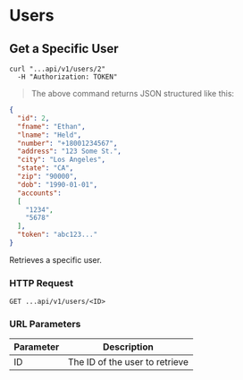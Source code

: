 # Users

## Get a Specific User

```shell
curl "...api/v1/users/2"
  -H "Authorization: TOKEN"
```

> The above command returns JSON structured like this:

```json
{
  "id": 2,
  "fname": "Ethan",
  "lname": "Held",
  "number": "+18001234567",
  "address": "123 Some St.",
  "city": "Los Angeles",
  "state": "CA",
  "zip": "90000",
  "dob": "1990-01-01",
  "accounts":
  [
    "1234",
    "5678"
  ],
  "token": "abc123..."
}
```

Retrieves a specific user.

### HTTP Request

`GET ...api/v1/users/<ID>`

### URL Parameters

Parameter | Description
--------- | -----------
ID | The ID of the user to retrieve
